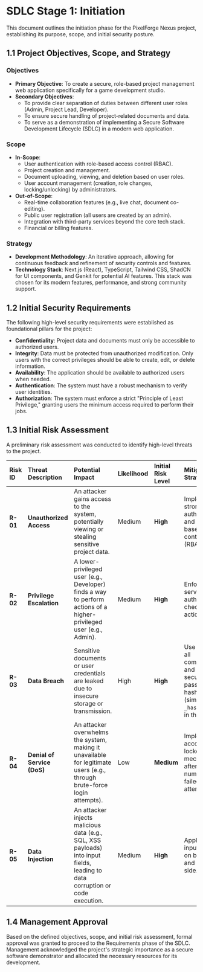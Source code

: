 # SDLC Stage 1: Initiation

This document outlines the initiation phase for the PixelForge Nexus project, establishing its purpose, scope, and initial security posture.

## 1.1 Project Objectives, Scope, and Strategy

### Objectives
- **Primary Objective**: To create a secure, role-based project management web application specifically for a game development studio.
- **Secondary Objectives**:
    - To provide clear separation of duties between different user roles (Admin, Project Lead, Developer).
    - To ensure secure handling of project-related documents and data.
    - To serve as a demonstration of implementing a Secure Software Development Lifecycle (SDLC) in a modern web application.

### Scope
- **In-Scope**:
    - User authentication with role-based access control (RBAC).
    - Project creation and management.
    - Document uploading, viewing, and deletion based on user roles.
    - User account management (creation, role changes, locking/unlocking) by administrators.
- **Out-of-Scope**:
    - Real-time collaboration features (e.g., live chat, document co-editing).
    - Public user registration (all users are created by an admin).
    - Integration with third-party services beyond the core tech stack.
    - Financial or billing features.

### Strategy
- **Development Methodology**: An iterative approach, allowing for continuous feedback and refinement of security controls and features.
- **Technology Stack**: Next.js (React), TypeScript, Tailwind CSS, ShadCN for UI components, and Genkit for potential AI features. This stack was chosen for its modern features, performance, and strong community support.

## 1.2 Initial Security Requirements

The following high-level security requirements were established as foundational pillars for the project:

- **Confidentiality**: Project data and documents must only be accessible to authorized users.
- **Integrity**: Data must be protected from unauthorized modification. Only users with the correct privileges should be able to create, edit, or delete information.
- **Availability**: The application should be available to authorized users when needed.
- **Authentication**: The system must have a robust mechanism to verify user identities.
- **Authorization**: The system must enforce a strict "Principle of Least Privilege," granting users the minimum access required to perform their jobs.

## 1.3 Initial Risk Assessment

A preliminary risk assessment was conducted to identify high-level threats to the project.

| Risk ID | Threat Description | Potential Impact | Likelihood | Initial Risk Level | Mitigation Strategy |
| :--- | :--- | :--- | :--- | :--- | :--- |
| **R-01** | **Unauthorized Access** | An attacker gains access to the system, potentially viewing or stealing sensitive project data. | Medium | **High** | Implement strong authentication and role-based access control (RBAC). |
| **R-02** | **Privilege Escalation** | A lower-privileged user (e.g., Developer) finds a way to perform actions of a higher-privileged user (e.g., Admin). | Medium | **High** | Enforce strict server-side authorization checks for all actions. |
| **R-03** | **Data Breach** | Sensitive documents or user credentials are leaked due to insecure storage or transmission. | High | **High** | Use HTTPS for all communication and implement secure password hashing (simulated with `_hashed` suffix in this mock). |
| **R-04** | **Denial of Service (DoS)** | An attacker overwhelms the system, making it unavailable for legitimate users (e.g., through brute-force login attempts). | Low | **Medium** | Implement account lockout mechanisms after a certain number of failed login attempts. |
| **R-05** | **Data Injection** | An attacker injects malicious data (e.g., SQL, XSS payloads) into input fields, leading to data corruption or code execution. | Medium | **High** | Apply strict input validation on both client and server-side. |

## 1.4 Management Approval

Based on the defined objectives, scope, and initial risk assessment, formal approval was granted to proceed to the Requirements phase of the SDLC. Management acknowledged the project's strategic importance as a secure software demonstrator and allocated the necessary resources for its development.